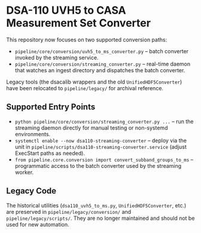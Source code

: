 # DSA-110 UVH5 to CASA Measurement Set Converter

This repository now focuses on two supported conversion paths:

- `pipeline/core/conversion/uvh5_to_ms_converter.py` – batch converter invoked by the streaming service.
- `pipeline/core/conversion/streaming_converter.py` – real-time daemon that watches an ingest directory and dispatches the batch converter.

Legacy tools (the dsacalib wrappers and the old `UnifiedHDF5Converter`) have been relocated to `pipeline/legacy/` for archival reference.

## Supported Entry Points

- `python pipeline/core/conversion/streaming_converter.py ...` – run the streaming daemon directly for manual testing or non-systemd environments.
- `systemctl enable --now dsa110-streaming-converter` – deploy via the unit in `pipeline/scripts/dsa110-streaming-converter.service` (adjust ExecStart paths as needed).
- `from pipeline.core.conversion import convert_subband_groups_to_ms` – programmatic access to the batch converter used by the streaming worker.

## Legacy Code

The historical utilities (`dsa110_uvh5_to_ms.py`, `UnifiedHDF5Converter`, etc.) are preserved in `pipeline/legacy/conversion/` and `pipeline/legacy/scripts/`. They are no longer maintained and should not be used for new automation.
